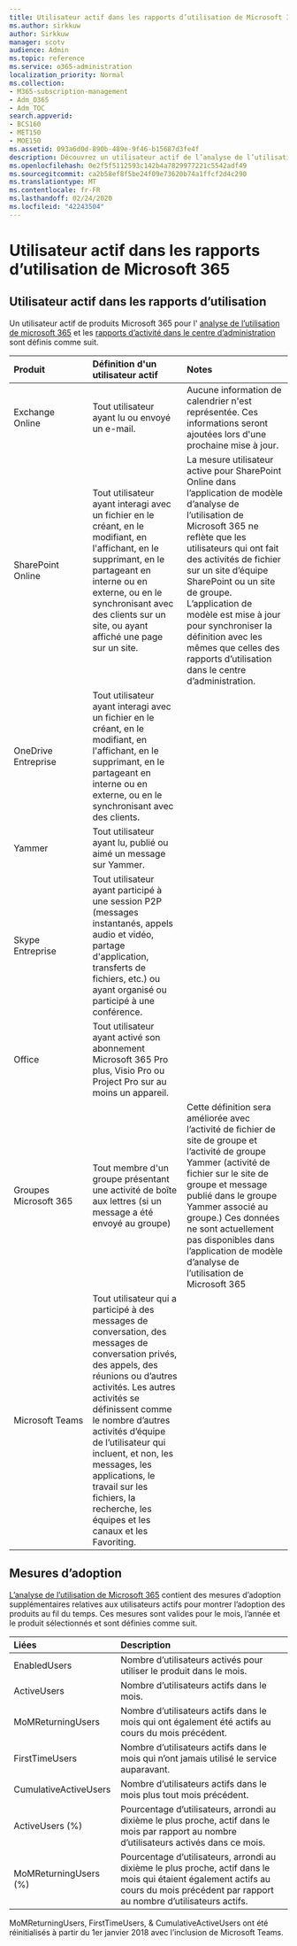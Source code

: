 ```yaml
---
title: Utilisateur actif dans les rapports d’utilisation de Microsoft 365
ms.author: sirkkuw
author: Sirkkuw
manager: scotv
audience: Admin
ms.topic: reference
ms.service: o365-administration
localization_priority: Normal
ms.collection:
- M365-subscription-management
- Adm_O365
- Adm_TOC
search.appverid:
- BCS160
- MET150
- MOE150
ms.assetid: 093a6d0d-890b-489e-9f46-b15687d3fe4f
description: Découvrez un utilisateur actif de l’analyse de l’utilisation, des rapports d’activité et des mesures d’adoption de Microsoft 365.
ms.openlocfilehash: 0e2f5f5112593c142b4a7829977221c5542adf49
ms.sourcegitcommit: ca2b58ef8f5be24f09e73620b74a1ffcf2d4c290
ms.translationtype: MT
ms.contentlocale: fr-FR
ms.lasthandoff: 02/24/2020
ms.locfileid: "42243504"
---
```

# <a name="active-user-in-microsoft-365-usage-reports"></a>Utilisateur actif dans les rapports d’utilisation de Microsoft 365

## <a name="active-user-in-usage-reports"></a>Utilisateur actif dans les rapports d’utilisation

Un utilisateur actif de produits Microsoft 365 pour l' [analyse de l’utilisation de microsoft 365](usage-analytics.md) et les [rapports d’activité dans le centre d’administration](../activity-reports/activity-reports.md) sont définis comme suit. 
  
|**Produit**|**Définition d'un utilisateur actif**|**Notes**|
|:-----|:-----|:-----|
|Exchange Online  <br/> |Tout utilisateur ayant lu ou envoyé un e-mail.  <br/> |Aucune information de calendrier n'est représentée. Ces informations seront ajoutées lors d'une prochaine mise à jour.  <br/> |
|SharePoint Online  <br/> |Tout utilisateur ayant interagi avec un fichier en le créant, en le modifiant, en l'affichant, en le supprimant, en le partageant en interne ou en externe, ou en le synchronisant avec des clients sur un site, ou ayant affiché une page sur un site.  <br/> |La mesure utilisateur active pour SharePoint Online dans l’application de modèle d’analyse de l’utilisation de Microsoft 365 ne reflète que les utilisateurs qui ont fait des activités de fichier sur un site d’équipe SharePoint ou un site de groupe. L’application de modèle est mise à jour pour synchroniser la définition avec les mêmes que celles des rapports d’utilisation dans le centre d’administration.  <br/> |
|OneDrive Entreprise  <br/> |Tout utilisateur ayant interagi avec un fichier en le créant, en le modifiant, en l'affichant, en le supprimant, en le partageant en interne ou en externe, ou en le synchronisant avec des clients.  <br/> ||
|Yammer  <br/> |Tout utilisateur ayant lu, publié ou aimé un message sur Yammer.  <br/> ||
|Skype Entreprise  <br/> |Tout utilisateur ayant participé à une session P2P (messages instantanés, appels audio et vidéo, partage d'application, transferts de fichiers, etc.) ou ayant organisé ou participé à une conférence.  <br/> ||
|Office  <br/> |Tout utilisateur ayant activé son abonnement Microsoft 365 Pro plus, Visio Pro ou Project Pro sur au moins un appareil.  <br/> ||
|Groupes Microsoft 365  <br/> |Tout membre d'un groupe présentant une activité de boîte aux lettres (si un message a été envoyé au groupe)  <br/> |Cette définition sera améliorée avec l’activité de fichier de site de groupe et l’activité de groupe Yammer (activité de fichier sur le site de groupe et message publié dans le groupe Yammer associé au groupe.) Ces données ne sont actuellement pas disponibles dans l’application de modèle d’analyse de l’utilisation de Microsoft 365  <br/> |
|Microsoft Teams  <br/> |Tout utilisateur qui a participé à des messages de conversation, des messages de conversation privés, des appels, des réunions ou d’autres activités. Les autres activités se définissent comme le nombre d’autres activités d’équipe de l’utilisateur qui incluent, et non, les messages, les applications, le travail sur les fichiers, la recherche, les équipes et les canaux et les Favoriting.  <br/> ||
   
## <a name="adoption-metrics"></a>Mesures d’adoption

[L’analyse de l’utilisation de Microsoft 365](usage-analytics.md) contient des mesures d’adoption supplémentaires relatives aux utilisateurs actifs pour montrer l’adoption des produits au fil du temps. Ces mesures sont valides pour le mois, l’année et le produit sélectionnés et sont définies comme suit. 
  
|**Liées**|**Description**|
|:-----|:-----|
|EnabledUsers  <br/> |Nombre d’utilisateurs activés pour utiliser le produit dans le mois.  <br/> |
|ActiveUsers  <br/> |Nombre d’utilisateurs actifs dans le mois.  <br/> |
|MoMReturningUsers  <br/> |Nombre d’utilisateurs actifs dans le mois qui ont également été actifs au cours du mois précédent.  <br/> |
|FirstTimeUsers  <br/> |Nombre d’utilisateurs actifs dans le mois qui n’ont jamais utilisé le service auparavant.  <br/> |
|CumulativeActiveUsers  <br/> |Nombre d’utilisateurs actifs dans le mois plus tout mois précédent.  <br/> |
|ActiveUsers (%)  <br/> |Pourcentage d’utilisateurs, arrondi au dixième le plus proche, actif dans le mois par rapport au nombre d’utilisateurs activés dans ce mois.  <br/> |
|MoMReturningUsers (%)  <br/> |Pourcentage d’utilisateurs, arrondi au dixième le plus proche, actif dans le mois qui étaient également actifs au cours du mois précédent par rapport au nombre d’utilisateurs actifs.  <br/> |
   
MoMReturningUsers, FirstTimeUsers, &amp; CumulativeActiveUsers ont été réinitialisés à partir du 1er janvier 2018 avec l’inclusion de Microsoft Teams.
  

